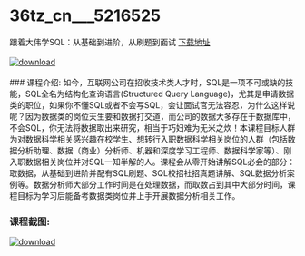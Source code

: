 # 36tz_cn___5216525
跟着大伟学SQL：从基础到进阶，从刷题到面试
[下载地址](http://www.36tz.cn/article/5216525 "下载地址")
<br/></br>[![download](http://36tz.cn/muke_img/2020_11_1-123-300x183.png "下载地址")](http://www.36tz.cn/article/5216525 "下载地址")
<br/></br>### 课程介绍:
如今，互联网公司在招收技术类人才时，SQL是一项不可或缺的技能，SQL全名为结构化查询语言(Structured Query Language)，尤其是申请数据类的职位，如果你不懂SQL或者不会写SQL，会让面试官无法容忍，为什么这样说呢？因为数据类的岗位天生要和数据打交道，而公司的数据大多存在于数据库中，不会SQL，你无法将数据取出来研究，相当于巧妇难为无米之炊！本课程目标人群为对数据科学相关感兴趣在校学生、想转行入职数据科学相关岗位的人群（包括数据分析助理、数据（商业）分析师、机器和深度学习工程师、数据科学家等）、刚入职数据相关岗位并对SQL一知半解的人。课程会从零开始讲解SQL必会的部分：取数据，从基础到进阶并配有SQL刷题、SQL校招社招真题讲解、SQL数据分析案例等。数据分析师大部分工作时间是在处理数据，而取数占到其中大部分时间，课程目标为学习后能备考数据类岗位并上手开展数据分析相关工作。

### 课程截图:
[![download](http://36tz.cn/muke_img/2020_11_2-141.png "下载地址")](http://www.36tz.cn/article/5216525 "下载地址")
